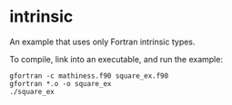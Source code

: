 # intrinsic

An example that uses only Fortran intrinsic types.

To compile, link into an executable, and run the example:

    gfortran -c mathiness.f90 square_ex.f90
    gfortran *.o -o square_ex
	./square_ex

